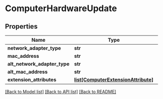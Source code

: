 # ComputerHardwareUpdate

## Properties
Name | Type | Description | Notes
------------ | ------------- | ------------- | -------------
**network_adapter_type** | **str** |  | [optional] 
**mac_address** | **str** |  | [optional] 
**alt_network_adapter_type** | **str** |  | [optional] 
**alt_mac_address** | **str** |  | [optional] 
**extension_attributes** | [**list[ComputerExtensionAttribute]**](ComputerExtensionAttribute.md) |  | [optional] 

[[Back to Model list]](../README.md#documentation-for-models) [[Back to API list]](../README.md#documentation-for-api-endpoints) [[Back to README]](../README.md)



